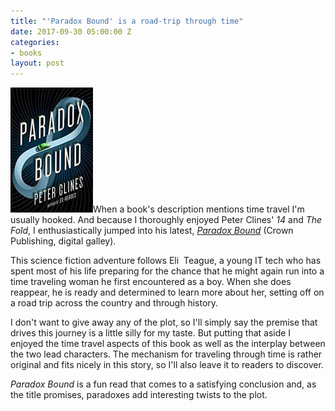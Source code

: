 ```yaml
---
title: "'Paradox Bound' is a road-trip through time"
date: 2017-09-30 05:00:00 Z
categories:
- books
layout: post
---
```


![Paradox Bound review](/assets/images/paradox-bound-132x200.jpg)When a book's description mentions time travel I'm usually hooked. And because I thoroughly enjoyed Peter Clines' _14_ and _The Fold_, I enthusiastically jumped into his latest, [_Paradox Bound_](http://amzn.to/2yGqE7z) (Crown Publishing, digital galley).

This science fiction adventure follows Eli  Teague, a young IT tech who has spent most of his life preparing for the chance that he might again run into a time traveling woman he first encountered as a boy. When she does reappear, he is ready and determined to learn more about her, setting off on a road trip across the country and through history.

I don't want to give away any of the plot, so I'll simply say the premise that drives this journey is a little silly for my taste. But putting that aside I enjoyed the time travel aspects of this book as well as the interplay between the two lead characters. The mechanism for traveling through time is rather original and fits nicely in this story, so I'll also leave it to readers to discover.

_Paradox Bound_ is a fun read that comes to a satisfying conclusion and, as the title promises, paradoxes add interesting twists to the plot.
